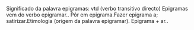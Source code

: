 Significado da palavra epigramas:
vtd (verbo transitivo directo)
Epigramas vem do verbo epigramar..
Pôr em epigrama.Fazer epigrama a; satirizar.Etimologia (origem da palavra epigramar). Epigrama + ar..


